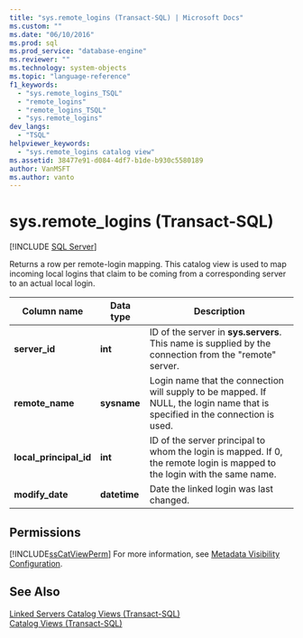 ```yaml
---
title: "sys.remote_logins (Transact-SQL) | Microsoft Docs"
ms.custom: ""
ms.date: "06/10/2016"
ms.prod: sql
ms.prod_service: "database-engine"
ms.reviewer: ""
ms.technology: system-objects
ms.topic: "language-reference"
f1_keywords: 
  - "sys.remote_logins_TSQL"
  - "remote_logins"
  - "remote_logins_TSQL"
  - "sys.remote_logins"
dev_langs: 
  - "TSQL"
helpviewer_keywords: 
  - "sys.remote_logins catalog view"
ms.assetid: 38477e91-d084-4df7-b1de-b930c5580189
author: VanMSFT
ms.author: vanto
---
```

# sys.remote_logins (Transact-SQL)
[!INCLUDE [SQL Server](../../includes/applies-to-version/sqlserver.md)]

  Returns a row per remote-login mapping. This catalog view is used to map incoming local logins that claim to be coming from a corresponding server to an actual local login.  
  
|Column name|Data type|Description|  
|-----------------|---------------|-----------------|  
|**server_id**|**int**|ID of the server in **sys.servers**. This name is supplied by the connection from the "remote" server.|  
|**remote_name**|**sysname**|Login name that the connection will supply to be mapped. If NULL, the login name that is specified in the connection is used.|  
|**local_principal_id**|**int**|ID of the server principal to whom the login is mapped. If 0, the remote login is mapped to the login with the same name.|  
|**modify_date**|**datetime**|Date the linked login was last changed.|  
  
## Permissions  
 [!INCLUDE[ssCatViewPerm](../../includes/sscatviewperm-md.md)] For more information, see [Metadata Visibility Configuration](../../relational-databases/security/metadata-visibility-configuration.md).  
  
## See Also  
 [Linked Servers Catalog Views &#40;Transact-SQL&#41;](../../relational-databases/system-catalog-views/linked-servers-catalog-views-transact-sql.md)   
 [Catalog Views &#40;Transact-SQL&#41;](../../relational-databases/system-catalog-views/catalog-views-transact-sql.md)  
  
  
